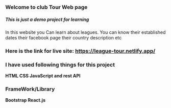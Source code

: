 ### Welcome to club Tour Web page
##### This is just a demo project for learning
In this website you Can learn about leagues.
You can know their established dates 
their facebook page
their country
description etc
### Here is the link for live site: https://league-tour.netlify.app/
### I have used following things for this project 
**HTML CSS JavaScript and rest API**

### FrameWork/Library
**Bootstrap React.js**